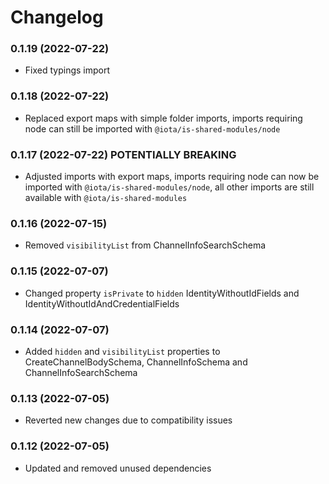 # Changelog

### 0.1.19 (2022-07-22)

- Fixed typings import

### 0.1.18 (2022-07-22)

- Replaced export maps with simple folder imports, imports requiring node can still be imported with `@iota/is-shared-modules/node`

### 0.1.17 (2022-07-22) **POTENTIALLY BREAKING**

- Adjusted imports with export maps, imports requiring node can now be imported with `@iota/is-shared-modules/node`, all other imports are still available with `@iota/is-shared-modules`

### 0.1.16 (2022-07-15)

- Removed `visibilityList` from ChannelInfoSearchSchema

### 0.1.15 (2022-07-07)

- Changed property `isPrivate` to `hidden` IdentityWithoutIdFields and IdentityWithoutIdAndCredentialFields

### 0.1.14 (2022-07-07)

- Added `hidden` and `visibilityList` properties to CreateChannelBodySchema, ChannelInfoSchema and ChannelInfoSearchSchema

### 0.1.13 (2022-07-05)

- Reverted new changes due to compatibility issues

### 0.1.12 (2022-07-05)

- Updated and removed unused dependencies
